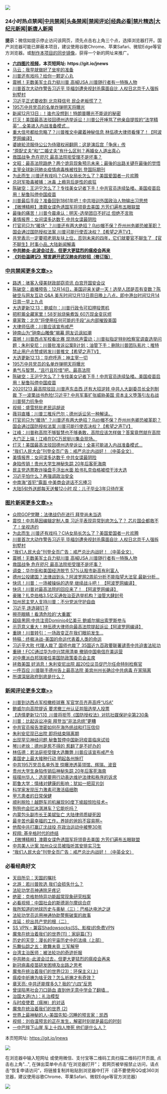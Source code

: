 ![](https://raw.githubusercontent.com/fqnews/bnews/master/64photo/fqnews-qr.jpg)

<div id="tt">
<h3>24小时热点禁闻|<a href="#%E4%B8%AD%E5%85%B1%E7%A6%81%E9%97%BB%E6%9B%B4%E5%A4%9A%E6%96%87%E7%AB%A0">中共禁闻</a>|<a href="#%E5%9B%BE%E7%89%87%E6%96%B0%E9%97%BB%E6%9B%B4%E5%A4%9A%E6%96%87%E7%AB%A0">头条禁闻</a>|<a href="#%E6%96%B0%E9%97%BB%E8%AF%84%E8%AE%BA%E6%9B%B4%E5%A4%9A%E6%96%87%E7%AB%A0">禁闻评论|<a href="#%E5%BF%85%E7%9C%8B%E7%BB%8F%E5%85%B8%E5%A5%BD%E6%96%87">经典必看|<a href="/video.md#%E7%A6%81%E7%89%87%E7%B2%BE%E9%80%89">禁片精选</a>|<a href="https://github.com/fqnews/djy/blob/master/gb/nf1351518.md#1">大纪元新闻</a>|<a href="https://github.com/fqnews/ntdtv/blob/master/gb/prog204.md#1">新唐人新闻</a></h3>
<div><b>提示：</b>微信如提示停止访问该网页，须先点击右上角三个点，选择浏览器打开。国产浏览器可能已屏蔽本项目，建议使用谷歌Chrome、苹果Safari、微软Edge等官方浏览器。或<a href="https://github.com/fqnews/bnews/blob/master/%E5%88%B6%E4%BD%9Cgit%E7%A6%81%E9%97%BB%E9%95%9C%E5%83%8F.md">制作本项目的同步镜像</a>，获得一个新的网址来推广。</div>
<ul>
<li><b><a href="http://d1.bdrive.tk/64.mp4" target="_blank">六四图片视频</a>，本页短网址: https://git.io/jnews</b></li>
<li><a href="/comments/20201213/1446803.md">马云：我早就做好了坐牢的准备</a></li>
<li><a href="/comments/20201213/1446770.md">川普还有戏吗？给你一颗定心丸</a></li>
<li><a href="/topimagenews/20201213/1446790.md">震撼！无数美军士兵力挺川普 高喊USA 川普随行者有一特殊人物</a></li>
<li><a href="/topimagenews/20201213/1446977.md">川普首次大动作警告习近平 毕福剑遭央视封杀露面自比 人权日北京千人强拆别墅村</a></li>
<li><a href="/comments/20201213/1446933.md">习近平正式要收割 北京释信号 民企老板慌了？</a></li>
<li><a href="/cbnews/20201213/1447148.md">195万中共党员的名单炸弹明天将曝光</a></li>
<li><a href="/taiwannews/20201213/1447067.md">新闻12月13日 : ！谁也没想到！特朗普曝光不能说的秘密</a></li>
<li><a href="/comments/20201213/1446611.md">灯灭！美国最高法驳回德州选举诉讼！川普公开唾骂了他亲自提拔的“法学精英”…全美进入内战准备模式…</a></li>
<li><a href="/cnnews/20201213/1447017.md">重大信号都给忽略了？川普推文中藏着神秘信息 林伍德大律师看懂了！【阿波罗网编译】</a></li>
<li><a href="/baitai/20201213/1447128.md">婆媳轮流服侍公公为侍寝权闹翻网：这是演后宫「争床」传</a></li>
<li><a href="/cnnews/20201213/1446973.md">“原配丈夫”和“二婚丈夫”有什么区别？再婚女人道出真心</a></li>
<li><a href="/topimagenews/20201213/1446728.md">救国战争 危在咫尺 最高法院拒受理不是坏事？</a></li>
<li><a href="/cbnews/20201213/1446715.md">文昭：最高法院路绝？两个诡异现象预示未来；最後的出路关键在最後的觉悟</a></li>
<li><a href="/baitai/20201213/1447010.md">主宰全球新冠肺炎疫情病毒株被找到 登国际期刊</a></li>
<li><a href="/topimagenews/20201214/1447208.md">为此而生 川普还有戏吗？CIA女局长怎么了？美国爱国者一片欢腾</a></li>
<li><a href="/comments/20201213/1446853.md">总冠军吸毒被捕：冰毒 上瘾背后是性的疯狂</a></li>
<li><a href="/cbnews/20201213/1447141.md">陈破空：王沪宁怎么了？专找美女记者下手！中共官员连续坠楼。美国疫苗启用！秘鲁叫停中国疫苗</a></li>
<li><a href="/cnnews/20201213/1447061.md">川普最后手段？准备回到1861年吧！中共培训外国政治人物输出习思想</a></li>
<li><a href="/comments/20201213/1446964.md">【微博精粹】澳籍女谍色诱国军将领竟去美国 方芳们遍布五眼联盟</a></li>
<li><a href="/taiwannews/20201214/1447204.md">最後的痛苦！川普今晨承认：明天-选举团日不好过 但绝不言败</a></li>
<li><a href="/cbnews/20201213/1446896.md">美情报界：女间谍多达数千 中共女谍最阴险</a></li>
<li><a href="/cbnews/20201213/1446980.md">打官司只为“暖场” ？川普还有两大绝招？乌纱帽不保？乔州州务卿恐被革职？国会通过国防授权法案 川普可能行使否决权？【希望之声TV】</a></li>
<li><a href="/bannedvideo/20201213/1447021.md">共党表示一定要把老朋友扶上位，否则未来的四年，它们就要官不聊生了 【官不聊生】时事小品_大陆新闻解毒</a></li>
<li><b><a href="/comments/20200211/1275071.md" target="_blank">中共肺炎-此波会过去，但更大更猛烈的瘟疫会再来</a></b></li>
<li><b><a href="/comments/20200207/1272816.md" target="_blank">《刘伯温碑记》预言避开武汉肺炎的妙招（修订版）</a></b></li>
</ul>
</div>

<div class="catlist">
<h3><a href="/cbnews/" target="_blank">中共禁闻</a><span><a href="/cbnews/" target="_blank" rel="nofollow">更多文章>></a></span></h3>
<ul>
<li><a href="/cbnews/20201214/1447270.md" target="_blank">路透：骇客入侵美财政部窃资讯 白宫开国安会议</a></li>
<li><a href="/cbnews/20201214/1447267.md" target="_blank">陈破空：直播预告：12月14日，美国迎来关键一天！选举人团是否有变数？陈破空与网友互动 Q&amp;A 美东时间12月13日周日晚上八点，即中港台时间12月14日周一早上九点</a></li>
<li><a href="/cbnews/20201214/1447265.md" target="_blank">大选更新12.13：鲍威尔：川普行政令可扣押投票机</a></li>
<li><a href="/cbnews/20201214/1447248.md" target="_blank">把积蓄全藏家里！58岁翁烧柴煮饭 60万现金变灰烬</a></li>
<li><a href="/cbnews/20201214/1447245.md" target="_blank">章家敦：北京“将使用任何可能的手段”从内部摧毁美国</a></li>
<li><a href="/cbnews/20201214/1447239.md" target="_blank">大律师伍德：川普应该宣布戒严</a></li>
<li><a href="/cbnews/20201214/1447200.md" target="_blank">钟南山为“钟南山雕像”揭幕 网友讥讽如潮</a></li>
<li><a href="/cbnews/20201213/1447175.md" target="_blank">震撼！川普西点军校看比赛 现场欢声雷动；川普拟指定特别检察官调查选举问题；朱利安尼：川普批准诉讼案B计划；油管下手：删除川普团队影片；推特禁止用户点赞或转发川普推文【希望之声TV】</a></li>
<li><a href="/cbnews/20201213/1447150.md" target="_blank">大选更新12.13：华府呼声：神主宰一切</a></li>
<li><a href="/cbnews/20201213/1447148.md" target="_blank">195万中共党员的名单炸弹明天将曝光</a></li>
<li><a href="/cbnews/20201213/1447117.md" target="_blank">勇气与智慧，“且行且珍惜”吧，最高法院</a></li>
<li><a href="/cbnews/20201213/1447141.md" target="_blank">陈破空：王沪宁怎么了？专找美女记者下手！中共官员连续坠楼。美国疫苗启用！秘鲁叫停中国疫苗</a></li>
<li><a href="/cbnews/20201213/1447097.md" target="_blank">20201213 最高院驳回 川普声东击西 还有大招逆转  中共人大副委员长全列制裁 下一波栗战书危险!习近平? 中共军事扩张威胁美国 资本主义堕落引左右战 川普努力抗争中</a></li>
<li><a href="/cbnews/20201213/1447024.md" target="_blank">视频：盛雪怒批老民运胡说</a></li>
<li><a href="/cbnews/20201213/1446982.md" target="_blank">薇羽直播：川普三推斥巴尔；德州诉讼另一种解读。</a></li>
<li><a href="/cbnews/20201213/1446980.md" target="_blank">打官司只为“暖场” ？川普还有两大绝招？乌纱帽不保？乔州州务卿恐被革职？国会通过国防授权法案 川普可能行使否决权？【希望之声TV】</a></li>
<li><a href="/cbnews/20201213/1446976.md" target="_blank">江峰：川普称高院不够智慧也不够勇敢，高院应该怎样做？答案竟然就在高院大门正上端！江峰在DC万民挺川集会现场。</a></li>
<li><a href="/cbnews/20201213/1446961.md" target="_blank">灯灭！美国最高法驳回德州选举诉讼！全美可能进入内战准备模式…</a></li>
<li><a href="/comments/20201213/1446945.md" target="_blank">&#8220;我们人民大会&#8221;刊登全页广告：戒严总比内战好！（中英全文）</a></li>
<li><a href="/cbnews/20201213/1446896.md" target="_blank">美情报界：女间谍多达数千 中共女谍最阴险</a></li>
<li><a href="/cbnews/20201213/1446894.md" target="_blank">身陷传销！贵州大学生神秘失踪 20年后客死海南</a></li>
<li><a href="/cbnews/20201213/1446794.md" target="_blank">民主党选票欺诈操盘手浮出水面 脸书扎克伯格被控干涉大选</a></li>
<li><a href="/cbnews/20201213/1446793.md" target="_blank">习近平怕什么？再强调政治安全</a></li>
<li><a href="/cbnews/20201213/1446760.md" target="_blank">中南海“首犯”露面 中美商会讲话不忘捧习</a></li>
<li><a href="/cbnews/20201213/1446759.md" target="_blank">大陆5旬外送郎每天送餐12小时 叹：儿子毕业3年只待在家</a></li>

</ul>
</div>
<div class="catlist">
<h3><a href="/topimagenews/" target="_blank">图片新闻</a><span><a href="/topimagenews/" target="_blank" rel="nofollow">更多文章>></a></span></h3>
<ul>
<li><a href="/topimagenews/20201214/1447269.md" target="_blank">众院GOP党鞭：法律战仍在进行 拜登尚未当选</a></li>
<li><a href="/topimagenews/20201214/1447268.md" target="_blank">震惊！中共基因编辑定制人类 习近平表现异常到底怎么了？ 芯片国企都救不了！坐视违约</a></li>
<li><a href="/topimagenews/20201214/1447208.md" target="_blank">为此而生 川普还有戏吗？CIA女局长怎么了？美国爱国者一片欢腾</a></li>
<li><a href="/topimagenews/20201213/1446977.md" target="_blank">川普首次大动作警告习近平 毕福剑遭央视封杀露面自比 人权日北京千人强拆别墅村</a></li>
<li><a href="/comments/20201213/1446945.md" target="_blank">&#8220;我们人民大会&#8221;刊登全页广告：戒严总比内战好！（中英全文）</a></li>
<li><a href="/topimagenews/20201213/1446790.md" target="_blank">震撼！无数美军士兵力挺川普 高喊USA 川普随行者有一特殊人物</a></li>
<li><a href="/topimagenews/20201213/1446728.md" target="_blank">救国战争 危在咫尺 最高法院拒受理不是坏事？</a></li>
<li><a href="/topimagenews/20201213/1446626.md" target="_blank">调查：华尔街和美国经济脱节 57%认股市新高有利富人</a></li>
<li><a href="/topimagenews/20201213/1446563.md" target="_blank">德州公投建国？法律战到头？阿波罗网2周前分析不能指望大法官,最新分析…</a></li>
<li><a href="/topimagenews/20201212/1446361.md" target="_blank">快讯！川普：一场被操纵的选举 继续战斗吧！ 【阿波罗网编译】</a></li>
<li><a href="/topimagenews/20201212/1446341.md" target="_blank">快讯！川普对最高法院的回应来了！ 【阿波罗网编译】</a></li>
<li><a href="/topimagenews/20201212/1446304.md" target="_blank">豪赌？扎克伯格3.5亿买通佐治亚选举机构？油管大肆封号</a></li>
<li><a href="/topimagenews/20201212/1446247.md" target="_blank">加州民主党人支持川普：不分党派守护自由</a></li>
<li><a href="/topimagenews/20201212/1446093.md" target="_blank">习近平 连连碰钉子</a></li>
<li><a href="/topimagenews/20201212/1446067.md" target="_blank">擦亮眼睛！看清危险的‘大重置’</a></li>
<li><a href="/topimagenews/20201212/1446060.md" target="_blank">超级黑网:中共注资Dominio4亿美元 鲍威尔揭出索罗斯参与</a></li>
<li><a href="/topimagenews/20201211/1445830.md" target="_blank">示范意义重大！林伍德大律师向最高法院提起诉讼【阿波罗网编译】</a></li>
<li><a href="/topimagenews/20201211/1445730.md" target="_blank">重磅！川普转引：一场政变正在我们眼前发生&#8230;</a></li>
<li><a href="/comments/20201211/1445650.md" target="_blank">特稿：终极决战-美国的命运代表着人类的命运</a></li>
<li><a href="/topimagenews/20201211/1445632.md" target="_blank">习近平大败 代理人栽了 国师也栽了 35国近九百政要联署谴责中共迫害法轮功</a></li>
<li><a href="/topimagenews/20201211/1445607.md" target="_blank">重磅！FCC通过华为中兴禁用清单 撤销中国电信在美运营</a></li>
<li><a href="/topimagenews/20201211/1445525.md" target="_blank">对中鹰派白邦瑞接任美国防政策委员会主席</a></li>
<li><a href="/topimagenews/20201210/1445461.md" target="_blank">拯救美国 好消息！朱利安尼出院 超20位议员促巴尔任命特别检察官</a></li>
<li><a href="/topimagenews/20201210/1445358.md" target="_blank">一呼百应 川普联手德州告上最高法院 美宾州州长确诊中共病毒 在家隔离</a></li>
<li><a href="/topimagenews/20201210/1445210.md" target="_blank">所谓深层政府到底是什么？</a></li>

</ul>
</div>
<div class="catlist">
<h3><a href="/comments/" target="_blank">新闻评论</a><span><a href="/comments/" target="_blank" rel="nofollow">更多文章>></a></span></h3>
<ul>
<li><a href="/comments/20201214/1447271.md" target="_blank">川普到访西点军校橄榄球赛 军官学员齐声高呼“USA”</a></li>
<li><a href="/comments/20201214/1447264.md" target="_blank">鲍威尔向高院提诉 要求撤三州认证并阻选举人投票</a></li>
<li><a href="/comments/20201214/1447253.md" target="_blank">【选情更新12/13】川普将拒签《国防授权法》对抗社媒保护伞第230条</a></li>
<li><a href="/comments/20201214/1447241.md" target="_blank">川普：比起诉讼冲突 拜登当“非法总统”更糟</a></li>
<li><a href="/comments/20201214/1447231.md" target="_blank">中共官员报告泄密如何在海外统战和打压信仰</a></li>
<li><a href="/comments/20201214/1447230.md" target="_blank">朱利安尼现已出院 即将结束隔离期</a></li>
<li><a href="/comments/20201213/1447180.md" target="_blank">出现罕见神经问题 秘鲁暂停中国新冠疫苗临床试验</a></li>
<li><a href="/comments/20201213/1447179.md" target="_blank">琴川老徐：德州是惹不得的 惹翻了是不好办的</a></li>
<li><a href="/comments/20201213/1447171.md" target="_blank">林伍德：若法庭拒受理大选舞弊 川普应该宣布戒严令</a></li>
<li><a href="/comments/20201213/1447170.md" target="_blank">美国史上最大接种行动 明起各州施打</a></li>
<li><a href="/comments/20201213/1447096.md" target="_blank">中共195万党员名单外泄 惊曝渗透英领馆、辉瑞、波音</a></li>
<li><a href="/comments/20201213/1447077.md" target="_blank">贵州大学生身陷传销后神秘失踪 20年后客死海南</a></li>
<li><a href="/comments/20201213/1447062.md" target="_blank">摇摆州华人：选民要用行动表达维护法律和秩序的诉求</a></li>
<li><a href="/comments/20201213/1447046.md" target="_blank">耶鲁大学：情绪对健康的影响：犹如一把双刃剑</a></li>
<li><a href="/comments/20201213/1447045.md" target="_blank">科学家发现压力激素可激活癌细胞</a></li>
<li><a href="/comments/20201213/1447044.md" target="_blank">甲亢患者的日常保健</a></li>
<li><a href="/comments/20201213/1447027.md" target="_blank">顺利脱险！越野车司机展现90度下坡超惊险技术~</a></li>
<li><a href="/comments/20201213/1447026.md" target="_blank">狗狗也会拦冰淇淋车？它能吃吗？</a></li>
<li><a href="/comments/20201213/1447019.md" target="_blank">内蒙包头副市长王美斌坠亡 大陆律师质疑死因</a></li>
<li><a href="/comments/20201213/1447018.md" target="_blank">最辛苦也最幸福的工作，养娃的爸妈不容易啊~</a></li>
<li><a href="/comments/20201213/1446989.md" target="_blank">他帮中共打赢辽沈战役 在政治运动中被整30年</a></li>
<li><a href="/comments/20201213/1446965.md" target="_blank">程翔: 基辛格时代的终结</a></li>
<li><a href="/comments/20201213/1446964.md" target="_blank">【微博精粹】澳籍女谍色诱国军将领竟去美国 方芳们遍布五眼联盟</a></li>
<li><a href="/comments/20201213/1446963.md" target="_blank">中共美人计案 加州众议员被指听其安排实习生</a></li>
<li><a href="/comments/20201213/1446945.md" target="_blank">&#8220;我们人民大会&#8221;刊登全页广告：戒严总比内战好！（中英全文）</a></li>

</ul>
</div>

<div class="catlist">
<h3>必看经典好文</h3>
<ul>
<li><a href="/tculture/20180919/1000196.md" target="_blank">天目所见：天国的嘱托</a></li>
<li><a href="/comments/20201112/1430018.md" target="_blank">北游：若川普败选 我们会损失什么？</a></li>
<li><a href="/health/20170626/780263.md" target="_blank">法轮功学员神通除牙疼记</a></li>
<li><a href="/comments/20200705/783265.md" target="_blank">绝密：克格勃特异功能超常现象研究档案</a></li>
<li><a href="/comments/20200806/1375443.md" target="_blank">必看视频：中国社会的斯德哥尔摩综合症</a></li>
<li><a href="/tculture/xiulian/20170726/797589.md" target="_blank">我所知道的地球历史与奥秘（三）：巴格达电池之谜</a></li>
<li><a href="/cbnews/20170626/780479.md" target="_blank">法轮功学员运用神通协助警察破案的故事</a></li>
<li><a href="/comments/20200928/1404653.md" target="_blank">龙延：挖出共产党的根（二）</a></li>
<li><a href="/comments/20191231/1250654.md" target="_blank">SS VPN &#8211; 兼容Shadowsocks(SS、影梭)的免费VPN</a></li>
<li><a href="/topimagenews/20180530/950691.md" target="_blank">魔鬼在统治着我们的世界(11)：家庭篇(下)</a></li>
<li><a href="/tculture/20121025/73065.md" target="_blank">历史的天空：漫长的宇宙历史中的法缘（上部）</a></li>
<li><a href="/tculture/20170715/791820.md" target="_blank">乐舞仙踪之五：歌舞未竟 三军解甲</a></li>
<li><a href="/comments/20200801/1373219.md" target="_blank">台湾主治医师：被法轮功的奇迹折服</a></li>
<li><a href="/comments/20200211/1275071.md" target="_blank">中共肺炎-此波会过去，但更大更猛烈的瘟疫会再来</a></li>
<li><a href="/comments/20200917/1029129.md" target="_blank">新冠病毒疫苗研发困境及出路之思考</a></li>
<li><a href="/ssgc/20180904/993719.md" target="_blank">魔鬼在统治着我们的世界(23)：环保主义(上)</a></li>
<li><a href="/comments/20200502/1322275.md" target="_blank">瘟疫中祈祷为啥无效？怎么祈祷才有奇效？</a></li>
<li><a href="/comments/20200607/1341003.md" target="_blank">章天亮: 中共还能撑多久? 我的“六四”反思</a></li>
<li><a href="/topimagenews/20200928/1404412.md" target="_blank">曾误陷黑社会刀口舔血 直到他无意中学会了翻墙&#8230;</a></li>
<li><a href="/cbnews/20180315/914943.md" target="_blank">治国大道(九)：礼治模型</a></li>
<li><a href="/comments/20200327/1301424.md" target="_blank">与时疫使君（瘟神）的对话</a></li>
<li><a href="/topimagenews/20180520/944940.md" target="_blank">魔鬼在统治着我们的世界 (2)</a></li>
<li><a href="/comments/20200605/783244.md" target="_blank">世界上最神秘的人-美国先知-沉睡的预言家：凯西</a></li>
<li><a href="/comments/20200628/1351782.md" target="_blank">视频：刘伯温预言的正在发生，解密时刻就是最后的时刻</a></li>
<li><a href="/cbnews/20200611/1343057.md" target="_blank">一中巴摔下山崖 车上十四人惨死 他们是什么人？</a></li>

</ul>
</div>

本页短网址: https://git.io/jnews

![](https://raw.githubusercontent.com/fqnews/bnews/master/64photo/fqnews-qr.jpg)

在浏览器中输入短网址 或使用微信、支付宝等二维码工具扫描二维码打开页面, 点击右上角"...", 在弹出菜单中点击“在浏览器打开”； 若网页被举报禁止访问，请点击“恢复申请访问”，将链接复制并粘贴到浏览器中打开（请不要使用QQ或360浏览器，建议使用谷歌Chrome、苹果Safari、微软Edge等官方浏览器）

![](https://raw.githubusercontent.com/fqnews/bnews/master/64photo/wx.jpg)